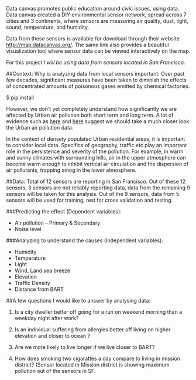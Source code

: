 Data canvas promotes public education around civic issues, using data. Data canvas created a DIY environmental sensor network, spread across 7 cities and 3 continents, where sensors are measuring air quality, dust, light, sound, temperature, and humidity. 

Data from these sensors is available for download through their website http://map.datacanvas.org/. The same link also provides a beautiful visualization tool where sensor data can be viewed interactively on the map. 

For this project *I will be using data from sensors located in San Francisco.*

##Context: Why is analyzing data from local sensors important:
Over past few decades, significant measures have been taken to diminish the effects of concentrated amounts of poisonous gases emitted by chemical factories.

$ pip install

However, we don’t yet completely understand how significantly we are affected by Urban air pollution both short term and long term. A lot of evidence such as [here](http://www.ncbi.nlm.nih.gov/pmc/articles/PMC2721876/) and [here](http://www.ncbi.nlm.nih.gov/pubmed/17463411) suggest we should take a much closer look the Urban air pollution data. 

In the context of densely populated Urban residential areas, it is important to consider local data. Specifics of geography, traffic etc play an important role in the persistence and severity of the pollution. For example, in warm and sunny climates with surrounding hills, air in the upper atmosphere can become warm enough to inhibit vertical air circulation and the dispersion of air pollutants, trapping smog in the lower atmosphere. 

##Data:
Total of 12 sensors are reporting in San Francisco. Out of these 12 sensors, 3 sensors are not reliably reporting data, data from the remaining 9 sensors will be taken for this analysis. Out of the 9 sensors, data from 5 sensors will be used for training, rest for cross validation and testing.

###Predicting the effect (Dependent variables):
* Air pollution – Primary & Secondary
* Noise level

###Analyzing to understand the causes (Independent variables):
* Humidity
* Temperature
* Light
* Wind, Land sea breeze 
* Elevation
* Traffic Density
* Distance from BART

##A few questions I would like to answer by analysing data:

1. Is a city dweller better off going for a run on weekend morning than a weekday night after work?

2. Is an individual suffering from allergies better off living on higher elevation and closer to ocean ?

3. Are we more likely to live longer if we live closer to BART?

4. How does smoking two cigarattes a day compare to living in mission district? (Sensor located in Mission district is showing maximum pollution out of the sensors in SF. 

